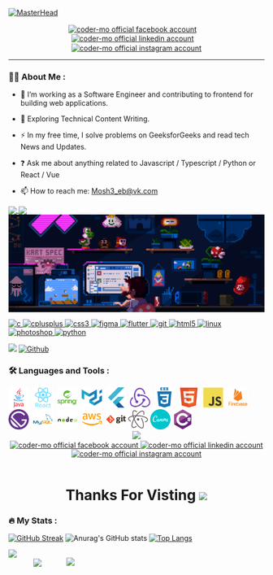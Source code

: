 [![MasterHead](https://i.postimg.cc/bvvWcWs0/banner-1.png)](https://github.com/mosh3eb)
<p align="center">
<a href="https://www.twitter.com/Mo_Coder" target="blank"><img align="center" src="https://cdn.jsdelivr.net/npm/simple-icons@3.0.1/icons/twitter.svg" alt="coder-mo official facebook account" height="16" width="16"&nbsp&nbsp&nbsp&nbsp&nbsp/></a>&nbsp&nbsp&nbsp&nbsp
<a href="https://www.linkedin.com/in/mosh3eb" target="blank"><img align="center" src="https://cdn.jsdelivr.net/npm/simple-icons@3.0.1/icons/linkedin.svg" alt="coder-mo official linkedin account" height="16" width="16"&nbsp&nbsp&nbsp&nbsp&nbsp/></a>&nbsp&nbsp&nbsp&nbsp
<a href="https://instagram.com/coder_mo" target="blank"><img align="center" src="https://cdn.jsdelivr.net/npm/simple-icons@3.0.1/icons/instagram.svg" alt="coder-mo official instagram account" height="16" width="16"/></a>
</p>
<hr>


### :woman_technologist: About Me :

- :telescope: I’m working as a Software Engineer and contributing to frontend for building web applications.

- :seedling: Exploring Technical Content Writing.

- :zap: In my free time, I solve problems on GeeksforGeeks and read tech News and Updates.

- ❓ Ask me about anything related to Javascript / Typescript / Python or React / Vue 

- :mailbox: How to reach me: Mosh3_eb@vk.com



<a href="https://github.com/mosh3eb/Password-Generator">
  <img align="center" src="https://github-readme-stats.vercel.app/api/pin/?username=mosh3eb&repo=Password-Generator&theme=tokyonight" />
</a>
<a href="https://github.com/mosh3eb/Mosh3_eb_Cv">
  <img align="center" src="https://github-readme-stats.vercel.app/api/pin/?username=mosh3eb&repo=Mosh3_eb_CV&theme=tokyonight" />
</a>

 

  <img align="center" alt="coder-mo" src="https://raw.githubusercontent.com/mosh3eb/Portfolio_Page/main/images/bg.gif">
  
  
  <p align="left">
  <a href="https://www.cprogramming.com/" target="_blank"> <img src="https://devicons.github.io/devicon/devicon.git/icons/c/c-original.svg" alt="c" width="40" height="40"/> </a> 
  <a href="https://www.w3schools.com/cpp/" target="_blank"> <img src="https://devicons.github.io/devicon/devicon.git/icons/cplusplus/cplusplus-original.svg" alt="cplusplus" width="40" height="40"/> </a> 
  <a href="https://www.w3schools.com/css/" target="_blank"> <img src="https://devicons.github.io/devicon/devicon.git/icons/css3/css3-original-wordmark.svg" alt="css3" width="40" height="40"/> </a> 
  <a href="https://www.figma.com/" target="_blank"> <img src="https://www.vectorlogo.zone/logos/figma/figma-icon.svg" alt="figma" width="40" height="40"/> </a> <a href="https://flutter.dev" target="_blank"> <img src="https://www.vectorlogo.zone/logos/flutterio/flutterio-icon.svg" alt="flutter" width="40" height="40"/> </a> 
  <a href="https://git-scm.com/" target="_blank"> <img src="https://www.vectorlogo.zone/logos/git-scm/git-scm-icon.svg" alt="git" width="40" height="40"/> </a> <a href="https://www.w3.org/html/" target="_blank"> <img src="https://devicons.github.io/devicon/devicon.git/icons/html5/html5-original-wordmark.svg" alt="html5" width="40" height="40"/> </a> 
  <a href="https://www.linux.org/" target="_blank"> <img src="https://devicons.github.io/devicon/devicon.git/icons/linux/linux-original.svg" alt="linux" width="40" height="40"/> </a> 
  <a href="https://www.photoshop.com/en" target="_blank"> <img src="https://devicons.github.io/devicon/devicon.git/icons/photoshop/photoshop-plain.svg" alt="photoshop" width="40" height="40"/> </a> 
  <a href="https://www.python.org" target="_blank"> <img src="https://devicons.github.io/devicon/devicon.git/icons/python/python-original.svg" alt="python" width="40" height="40"/> </a> </p>


![](https://visitor-badge.laobi.icu/badge?page_id=mosh3eb.mosh3eb)
[![Github](https://img.shields.io/github/followers/mosh3eb?label=Follow&style=social)](https://github.com/mosh3eb)

### :hammer_and_wrench: Languages and Tools :
<div>
  <img src="https://github.com/devicons/devicon/blob/master/icons/java/java-original-wordmark.svg" title="Java" alt="Java" width="40" height="40"/>&nbsp;
  <img src="https://github.com/devicons/devicon/blob/master/icons/react/react-original-wordmark.svg" title="React" alt="React" width="40" height="40"/>&nbsp;
  <img src="https://github.com/devicons/devicon/blob/master/icons/spring/spring-original-wordmark.svg" title="Spring" alt="Spring" width="40" height="40"/>&nbsp;
  <img src="https://github.com/devicons/devicon/blob/master/icons/materialui/materialui-original.svg" title="Material UI" alt="Material UI" width="40" height="40"/>&nbsp;
  <img src="https://github.com/devicons/devicon/blob/master/icons/flutter/flutter-original.svg" title="Flutter" alt="Flutter" width="40" height="40"/>&nbsp;
  <img src="https://github.com/devicons/devicon/blob/master/icons/redux/redux-original.svg" title="Redux" alt="Redux " width="40" height="40"/>&nbsp;
  <img src="https://github.com/devicons/devicon/blob/master/icons/css3/css3-plain-wordmark.svg"  title="CSS3" alt="CSS" width="40" height="40"/>&nbsp;
  <img src="https://github.com/devicons/devicon/blob/master/icons/html5/html5-original.svg" title="HTML5" alt="HTML" width="40" height="40"/>&nbsp;
  <img src="https://github.com/devicons/devicon/blob/master/icons/javascript/javascript-original.svg" title="JavaScript" alt="JavaScript" width="40" height="40"/>&nbsp;
  <img src="https://github.com/devicons/devicon/blob/master/icons/firebase/firebase-plain-wordmark.svg" title="Firebase" alt="Firebase" width="40" height="40"/>&nbsp;
  <img src="https://github.com/devicons/devicon/blob/master/icons/gatsby/gatsby-original.svg" title="Gatsby"  alt="Gatsby" width="40" height="40"/>&nbsp;
  <img src="https://github.com/devicons/devicon/blob/master/icons/mysql/mysql-original-wordmark.svg" title="MySQL"  alt="MySQL" width="40" height="40"/>&nbsp;
  <img src="https://github.com/devicons/devicon/blob/master/icons/nodejs/nodejs-original-wordmark.svg" title="NodeJS" alt="NodeJS" width="40" height="40"/>&nbsp;
  <img src="https://github.com/devicons/devicon/blob/master/icons/amazonwebservices/amazonwebservices-plain-wordmark.svg" title="AWS" alt="AWS" width="40" height="40"/>&nbsp;
  <img src="https://github.com/devicons/devicon/blob/master/icons/git/git-original-wordmark.svg" title="Git" **alt="Git" width="40" height="40"/>
    <img src="https://github.com/devicons/devicon/blob/master/icons/atom/atom-original.svg" title="atom" **alt="atom" width="40" height="40"/>
  <img src="https://github.com/devicons/devicon/blob/master/icons/canva/canva-original.svg" title="canva" **alt="canva" width="40" height="40"/>
  <img src="https://github.com/devicons/devicon/blob/master/icons/csharp/csharp-original.svg" title="csharp" **alt="csharp" width="40" height="40"/>
</div>

<div id="header" align="center">
  <img src="https://media.giphy.com/media/M9gbBd9nbDrOTu1Mqx/giphy.gif" width="100"/>
</div>
<div id="badges"align="center">
    <a href="https://www.twitter.com/Mo_Coder">
    <img src="https://img.shields.io/badge/Twitter-blue?style=for-the-badge&logo=twitter&logoColor=white" alt="coder-mo official facebook account"/>
  </a>
  <a href="https://www.linkedin.com/in/mosh3eb">
    <img src="https://img.shields.io/badge/LinkedIn-blue?style=for-the-badge&logo=linkedin&logoColor=white" alt="coder-mo official linkedin account"/>
  </a>
  <a href="https://instagram.com/coder_mo">
    <img src="https://img.shields.io/badge/Instagram-red?style=for-the-badge&logo=instagram&logoColor=white" alt="coder-mo official instagram account"/>
  </a><br>
       <img src="https://komarev.com/ghpvc/?username=mosh3eb&style=flat-square&color=blue" alt=""/>
      <h1 align="center">
      Thanks For Visting
      <img src="https://media.giphy.com/media/hvRJCLFzcasrR4ia7z/giphy.gif" width="30px"/>
    </h1>
</div>

### :fire: My Stats :
[![GitHub Streak](http://github-readme-streak-stats.herokuapp.com?user=mosh3eb&theme=tokyonight&hide_border=true&date_format=j%20M%5B%20Y%5D&stroke=566F83A4&fire=DD3B00&currStreakNum=DD2727&ring=DD2727&border=DD2727&card_width=945)](https://git.io/streak-stats)
![Anurag's GitHub stats](https://github-readme-stats.vercel.app/api?username=mosh3eb&show_icons=true&theme=tokyonight&hide_border=true&card_width=945)
[![Top Langs](https://github-readme-stats.vercel.app/api/top-langs/?username=mosh3eb&theme=tokyonight&hide_border=true&card_width=945&layout=compact)](https://github.com/anuraghazra/github-readme-stats)















<div align="center" dir="auto">
    <a href="https://github.com/denvercoder1/github-readme-streak-stats" title="Go to Source">
      <img align="left" width="390" src="https://github-readme-stats.vercel.app/api?username=mosh3eb&show_icons=true&theme=tokyonight&hide_border=true" style="max-width: 100%;">
    </a>
    <a href="https://github.com/anuraghazra/github-readme-stats" title="Go to Source">
      <img align="right" width="390" src="https://github-readme-stats.vercel.app/api/top-langs/?username=mosh3eb&theme=tokyonight&hide_border=true&layout=compact" style="max-width: 100%;">
    </a>
      <a href="https://github.com/anuraghazra/github-readme-stats" title="Go to Source">
      <img align="center" width="325" src="http://github-readme-streak-stats.herokuapp.com?user=mosh3eb&theme=tokyonight&hide_border=true&date_format=j%20M%5B%20Y%5D&stroke=566F83A4&fire=DD3B00&currStreakNum=DD2727&ring=DD2727&border=DD2727" style="max-width: 100%;">
    </a>






